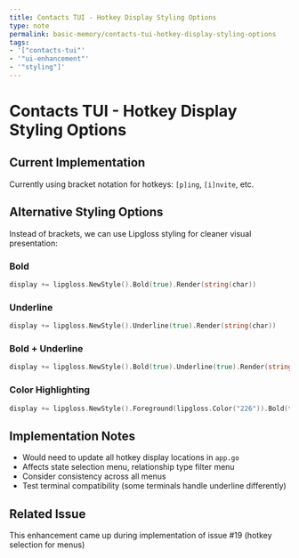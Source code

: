 ```yaml
---
title: Contacts TUI - Hotkey Display Styling Options
type: note
permalink: basic-memory/contacts-tui-hotkey-display-styling-options
tags:
- '["contacts-tui"'
- '"ui-enhancement"'
- '"styling"]'
---
```


# Contacts TUI - Hotkey Display Styling Options

## Current Implementation
Currently using bracket notation for hotkeys: `[p]ing`, `[i]nvite`, etc.

## Alternative Styling Options

Instead of brackets, we can use Lipgloss styling for cleaner visual presentation:

### Bold
```go
display += lipgloss.NewStyle().Bold(true).Render(string(char))
```

### Underline
```go
display += lipgloss.NewStyle().Underline(true).Render(string(char))
```

### Bold + Underline
```go
display += lipgloss.NewStyle().Bold(true).Underline(true).Render(string(char))
```

### Color Highlighting
```go
display += lipgloss.NewStyle().Foreground(lipgloss.Color("226")).Bold(true).Render(string(char))
```

## Implementation Notes
- Would need to update all hotkey display locations in `app.go`
- Affects state selection menu, relationship type filter menu
- Consider consistency across all menus
- Test terminal compatibility (some terminals handle underline differently)

## Related Issue
This enhancement came up during implementation of issue #19 (hotkey selection for menus)